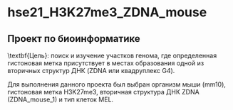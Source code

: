 # hse21_H3K27me3_ZDNA_mouse

## Проект по биоинформатике
\textbf{Цель}: поиск и изучение участков генома, где определенная гистоновая метка присутствует в местах образования одной из вторичных структур ДНК (ZDNA или квадруплекс G4).

Для выполнения данного проекта был выбран организм мыши (mm10), гистоновая метка H3K27me3, вторичная структура ДНК ZDNA (ZDNA_mouse_1) и тип клеток MEL.
